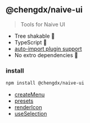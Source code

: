 ## @chengdx/naive-ui
> Tools for Naive UI

- Tree shakable 🌲
- TypeScript 🦕
- [auto-import plugin support](./src/auto-import-presets/index.md)
- No extro dependencies 🚀

### install
```sh
npm install @chengdx/naive-ui
```

<!-- FUNCTIONS START -->
- [createMenu](src/create-menu/index.md)
- [presets](src/presets/index.md)
- [renderIcon](src/render-icon/index.md)
- [useSelection](src/use-selection/index.md)

